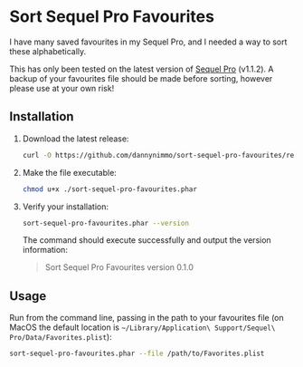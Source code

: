 # Sort Sequel Pro Favourites

I have many saved favourites in my Sequel Pro, and I needed a way to sort these alphabetically.

This has only been tested on the latest version of [Sequel Pro](https://www.sequelpro.com/) (v1.1.2). A backup of your favourites file should be made before sorting, however please use at your own risk!


## Installation

1. Download the latest release:
    ```bash
    curl -O https://github.com/dannynimmo/sort-sequel-pro-favourites/releases/download/0.1.0/sort-sequel-pro-favourites.phar
    ```
2. Make the file executable:
    ```bash
    chmod u+x ./sort-sequel-pro-favourites.phar
    ```
3. Verify your installation:
    ```bash
    sort-sequel-pro-favourites.phar --version
    ```
    The command should execute successfully and output the version information:
    > Sort Sequel Pro Favourites version 0.1.0


## Usage

Run from the command line, passing in the path to your favourites file (on MacOS the default location is `~/Library/Application\ Support/Sequel\ Pro/Data/Favorites.plist`):
```bash
sort-sequel-pro-favourites.phar --file /path/to/Favorites.plist
```
